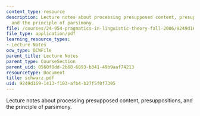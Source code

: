 ```yaml
---
content_type: resource
description: Lecture notes about processing presupposed content, presuppositions,
  and the principle of parsimony.
file: /courses/24-954-pragmatics-in-linguistic-theory-fall-2006/9249d1691413f103afb4b27f5f0f7395_schwarz.pdf
file_type: application/pdf
learning_resource_types:
- Lecture Notes
ocw_type: OCWFile
parent_title: Lecture Notes
parent_type: CourseSection
parent_uid: 0560f8dd-2b68-6893-b341-49b9aaf74213
resourcetype: Document
title: schwarz.pdf
uid: 9249d169-1413-f103-afb4-b27f5f0f7395
---
```

Lecture notes about processing presupposed content, presuppositions, and the principle of parsimony.

